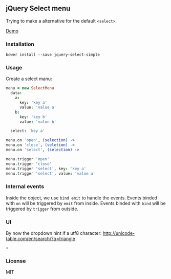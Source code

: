 
jQuery Select menu
------

Trying to make a alternative for the default `<select>`.

[Demo](http://s.jiyinyiyong.info/jquery-select/index.html)

### Installation

```
bower install --save jquery-select-simple
```

### Usage

Create a select manu:

```coffee
menu = new SelectMenu
  data:
    a:
      key: 'key a'
      value: 'value a'
    b:
      key: 'key b'
      value: 'value b'

  select: 'key a'

menu.on 'open', (selection) ->
menu.on 'close', (seletion) ->
menu.on 'select', (selection) ->

menu.trigger 'open'
menu.trigger 'close'
menu.trigger 'select', key: 'key a'
menu.trigger 'select', value: 'value a'
```

### Internal events

Inside the object, we use `bind emit` to handle the events.
Events binded with `on` will be triggered by `emit` from inside.
Events binded with `bind` will be triggered by `trigger` from outside.

### UI

By now the dropdown hint if a utf8 character:
http://unicode-table.com/en/search/?q=triangle

```
▾
```

### License

MIT
